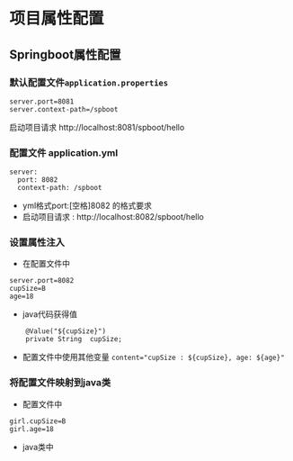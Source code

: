 
# 项目属性配置

## Springboot属性配置
### 默认配置文件`application.properties`
```
server.port=8081
server.context-path=/spboot
```
 启动项目请求 http://localhost:8081/spboot/hello
### 配置文件 application.yml
```
server:
  port: 8082
  context-path: /spboot
```
* yml格式port:[空格]8082 的格式要求
* 启动项目请求 : http://localhost:8082/spboot/hello

### 设置属性注入
* 在配置文件中
```
server.port=8082
cupSize=B
age=18
```
* java代码获得值
```
    @Value("${cupSize}")
    private String  cupSize;
 ```
* 配置文件中使用其他变量 `content="cupSize : ${cupSize}, age: ${age}"`
 
### 将配置文件映射到java类
* 配置文件中
```
girl.cupSize=B
girl.age=18
```
* java类中

